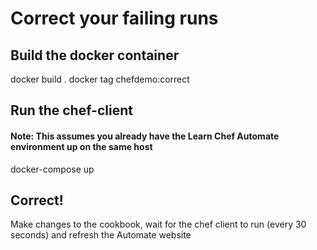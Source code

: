 # Correct your failing runs

## Build the docker container

docker build .
docker tag <id from previous command> chefdemo:correct

## Run the chef-client

#### Note: This assumes you already have the Learn Chef Automate environment up on the same host

docker-compose up

##  Correct!
Make changes to the cookbook, wait for the chef client to run (every 30 seconds) and refresh the Automate website
